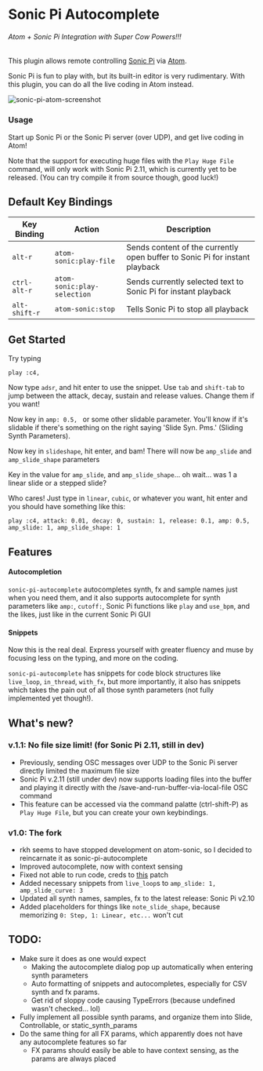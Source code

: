 # Sonic Pi Autocomplete
###### Atom + Sonic Pi Integration with Super Cow Powers!!!

This plugin allows remote controlling [Sonic Pi](http://sonic-pi.net/) via [Atom](https://atom.io/).

Sonic Pi is fun to play with, but its built-in editor is very rudimentary.
With this plugin, you can do all the live coding in Atom instead.

![sonic-pi-atom-screenshot](https://raw.githubusercontent.com/euwbah/sonic-pi-autocomplete/master/screenshot.png)

### Usage

Start up Sonic Pi or the Sonic Pi server (over UDP), and get live coding in Atom!

Note that the support for executing huge files with the `Play Huge File` command,
will only work with Sonic Pi 2.11, which is currently yet to be released.
(You can try compile it from source though, good luck!)

## Default Key Bindings

 Key Binding  | Action                      | Description
--------------|-----------------------------|-----------------
 `alt-r`      | `atom-sonic:play-file`      | Sends content of the currently open buffer to Sonic Pi for instant playback
 `ctrl-alt-r` | `atom-sonic:play-selection` | Sends currently selected text to Sonic Pi for instant playback
 `alt-shift-r`| `atom-sonic:stop`           | Tells Sonic Pi to stop all playback



## Get Started

Try typing

```
play :c4,
```

Now type `adsr`, and hit enter to use the snippet.
Use `tab` and `shift-tab` to jump between the attack, decay, sustain and release values. Change them if you want!

Now key in `amp: 0.5, ` or some other slidable parameter. You'll know if it's slidable if
there's something on the right saying 'Slide Syn. Pms.' (Sliding Synth Parameters).

Now key in `slideshape`, hit enter, and bam! There will now be `amp_slide` and `amp_slide_shape` parameters

Key in the value for `amp_slide`, and `amp_slide_shape`... oh wait... was 1 a linear slide or a stepped slide?

Who cares! Just type in `linear`, `cubic`, or whatever you want, hit enter and you should have something like this:

```
play :c4, attack: 0.01, decay: 0, sustain: 1, release: 0.1, amp: 0.5, amp_slide: 1, amp_slide_shape: 1
```

## Features
#### Autocompletion
`sonic-pi-autocomplete` autocompletes synth, fx and sample names just when you need them,
and it also supports autocomplete for synth parameters like `amp:`, `cutoff:`, Sonic Pi functions
like `play` and `use_bpm`, and the likes, just like in the current Sonic Pi GUI

#### Snippets
Now this is the real deal. Express yourself with greater fluency and muse by focusing less on
the typing, and more on the coding.

`sonic-pi-autocomplete` has snippets for code block structures like `live_loop`, `in_thread`, `with_fx`,
but more importantly, it also has snippets which takes the pain out of all those synth
parameters (not fully implemented yet though!).



## What's new?

### v.1.1: No file size limit! (for Sonic Pi 2.11, still in dev)
  - Previously, sending OSC messages over UDP to the Sonic Pi server directly limited the maximum file size
  - Sonic Pi v.2.11 (still under dev) now supports loading files into the buffer and playing it directly with the /save-and-run-buffer-via-local-file OSC command
  - This feature can be accessed via the command palatte (ctrl-shift-P) as `Play Huge File`, but you can create your own keybindings.

### v1.0: The fork
  - rkh seems to have stopped development on atom-sonic, so I decided to reincarnate it as sonic-pi-autocomplete
  - Improved autocomplete, now with context sensing
  - Fixed not able to run code, creds to [this](https://github.com/rkh/atom-sonic/compare/master...bengm:master) patch
  - Added necessary snippets from `live_loop`s to `amp_slide: 1, amp_slide_curve: 3`
  - Updated all synth names, samples, fx to the latest release: Sonic Pi v2.10
  - Added placeholders for things like `note_slide_shape`, because memorizing `0: Step, 1: Linear, etc...` won't cut

## TODO:
  - Make sure it does as one would expect
    - Making the autocomplete dialog pop up automatically when entering synth parameters
    - Auto formatting of snippets and autocompletes, especially for CSV synth and fx params.
    - Get rid of sloppy code causing TypeErrors (because undefined wasn't checked... lol)
  - Fully implement all possible synth params, and organize them into Slide, Controllable, or static_synth_params
  - Do the same thing for all FX params, which apparently does not have any autocomplete features so far
    - FX params should easily be able to have context sensing, as the params are always placed
